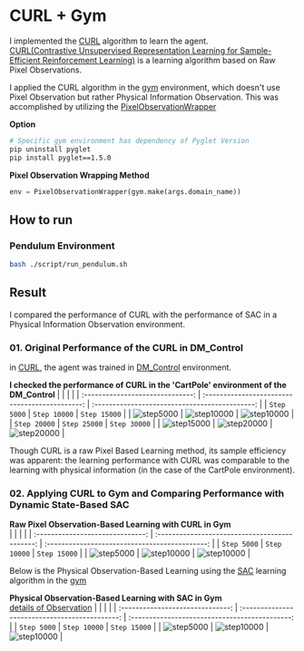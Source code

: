 # CURL + Gym

I implemented the [CURL](https://github.com/MishaLaskin/curl) algorithm to learn the agent.    
[CURL(Contrastive Unsupervised Representation Learning for Sample-Efficient Reinforcement Learning)](https://github.com/MishaLaskin/curl) is a learning algorithm based on Raw Pixel Observations.
 
I applied the CURL algorithm in the [gym](https://www.gymlibrary.dev/) environment, which doesn't use Pixel Observation but rather Physical Information Observation. This was accomplished by utilizing the [PixelObservationWrapper](https://www.gymlibrary.dev/api/wrappers/)
   
**Option**
```bash
# Specific gym environment has dependency of Pyglet Version
pip uninstall pyglet
pip install pyglet==1.5.0
```


**Pixel Observation Wrapping Method**
```python
env = PixelObservationWrapper(gym.make(args.domain_name))
```


## How to run
### Pendulum Environment
```bash
bash ./script/run_pendulum.sh
```




## Result
I compared the performance of CURL with the performance of SAC in a Physical Information Observation environment.

### 01. Original Performance of the CURL in DM_Control
in [CURL](https://mishalaskin.github.io/curl/), 
the agent was trained in [DM_Control](https://github.com/deepmind/dm_control) environment.


**I checked the performance of CURL in the 'CartPole' environment of the DM_Control**
|                                  |                                                |                                                |
| :------------------------------: | :--------------------------------------------: | :--------------------------------------------: |
|         `Step 5000`                |                 `Step 10000`                 |                   `Step 15000`                 |
| ![step5000](./img/5000_curl.gif)   |         ![step10000](./img/10000_curl.gif)   |         ![step10000](./img/15000_curl.gif)     |
|         `Step 20000`               |             `Step 25000`                     |             `Step 30000`                       |
| ![step15000](./img/20000_curl.gif) |    ![step20000](./img/25000_curl.gif)        |      ![step20000](./img/30000_curl.gif)        |




Though CURL is a raw Pixel Based Learning method, its sample efficiency was apparent: the learning performance with CURL was comparable to the learning with physical information (in the case of the CartPole environment).



### 02. Applying CURL to Gym and Comparing Performance with Dynamic State-Based SAC

**Raw Pixel Observation-Based Learning with CURL in Gym**   
|                                  |                                                |                                                |
| :------------------------------: | :--------------------------------------------: | :--------------------------------------------: |
|         `Step 5000`                |                 `Step 10000`                 |                   `Step 15000`                 |
| ![step5000](./img/curl/5000.gif)   |         ![step10000](./img/curl/10000.gif)   |         ![step10000](./img/curl/15000.gif)     |

Below is the Physical Observation-Based Learning using the [SAC](https://github.com/vy007vikas/PyTorch-ActorCriticRL) learning algorithm in the [gym](https://www.gymlibrary.dev/environments/)   
   
**Physical Observation-Based Learning with SAC in Gym**   
[details of Observation](https://www.gymlibrary.dev/environments/classic_control/pendulum/)
|                                  |                                                |                                                |
| :------------------------------: | :--------------------------------------------: | :--------------------------------------------: |
|         `Step 5000`                |                 `Step 10000`                 |                   `Step 15000`                 |
| ![step5000](./img/sac/sac5000.gif)   |         ![step10000](./img/sac/sac10000.gif)   |         ![step10000](./img/sac/sac15000.gif)     |

